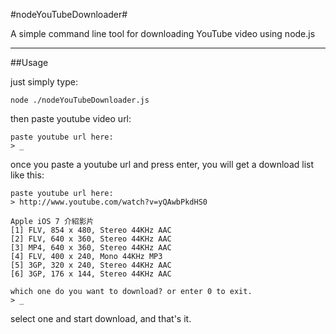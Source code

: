 #nodeYouTubeDownloader#

A simple command line tool for downloading YouTube video using node.js

---

##Usage

just simply type:

	node ./nodeYouTubeDownloader.js

then paste youtube video url:

	paste youtube url here:
	> _

once you paste a youtube url and press enter, you will get a download list like this:

	paste youtube url here:
	> http://www.youtube.com/watch?v=yQAwbPkdHS0

	Apple iOS 7 介紹影片
	[1] FLV, 854 x 480, Stereo 44KHz AAC
	[2] FLV, 640 x 360, Stereo 44KHz AAC
	[3] MP4, 640 x 360, Stereo 44KHz AAC
	[4] FLV, 400 x 240, Mono 44KHz MP3
	[5] 3GP, 320 x 240, Stereo 44KHz AAC
	[6] 3GP, 176 x 144, Stereo 44KHz AAC

	which one do you want to download? or enter 0 to exit.
	> _

select one and start download, and that's it.
